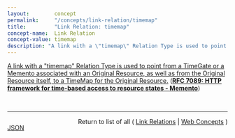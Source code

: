 ```yaml
---
layout:        concept
permalink:     "/concepts/link-relation/timemap"
title:         "Link Relation: timemap"
concept-name:  Link Relation
concept-value: timemap
description: "A link with a \"timemap\" Relation Type is used to point from a TimeGate or a Memento associated with an Original Resource, as well as from the Original Resource itself, to a TimeMap for the Original Resource."
---
```


[A link with a "timemap" Relation Type is used to point from a TimeGate or a Memento associated with an Original Resource, as well as from the Original Resource itself, to a TimeMap for the Original Resource.](http://tools.ietf.org/html/rfc7089#section-2.2.3 "Read documentation for Link Relation &#34;timemap&#34;") (**[RFC 7089: HTTP framework for time-based access to resource states - Memento](/specs/IETF/RFC/7089 "The HTTP-based Memento framework bridges the present and past Web. It facilitates obtaining representations of prior states of a given resource by introducing datetime negotiation and TimeMaps. Datetime negotiation is a variation on content negotiation that leverages the given resource's URI and a user agent's preferred datetime. TimeMaps are lists that enumerate URIs of resources that encapsulate prior states of the given resource. The framework also facilitates recognizing a resource that encapsulates a frozen prior state of another resource.")**)

<br/>
<hr/>

<p style="float : left"><a href="./timemap.json" title="JSON representing this particular Web Concept value">JSON</a></p>
<p style="text-align: right">Return to list of all ( <a href="../link-relation/">Link Relations</a> | <a href="../">Web Concepts</a> )</p>
